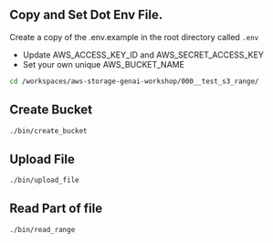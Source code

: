 ## Copy and Set Dot Env File.

Create a copy of the .env.example in the root directory called `.env`

- Update AWS_ACCESS_KEY_ID and AWS_SECRET_ACCESS_KEY
- Set your own unique AWS_BUCKET_NAME

```sh
cd /workspaces/aws-storage-genai-workshop/000__test_s3_range/
```

## Create Bucket

```bash
./bin/create_bucket
```

## Upload File

```bash
./bin/upload_file
```

## Read Part of file

```bash
./bin/read_range
```